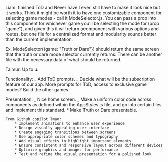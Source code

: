 Liam:
finished ToD and Never have I ever. still have to make it look nice but it works.
Think it might be worth it to have one customizable component for selecting game modes - call it ModeSelector.js. You can pass a prop into this component for whichever game you'll be selecting the mode for (prop "game"), and given this it will return acomponent with various options and routes. but one file for a centralized format and modularity sounds better than the current implementation.

Ex. ModeSelector({game: "Truth or Dare"}) should return the same screen that the truth or dare mode selector currently returns. There can be another file with the necessary data of what should be returned.

Taimur:
Up to u.

Functionality:
_ Add ToD prompts.
_ Decide what will be the subscription feature of our app. More prompts for ToD, access to exclusive game modes?
Build the other games.

Presentation:
_ Nice home screen.
_ Make a uniform color code across components as defined within the AppStyles.js file, and go into certain files
and implement this standard. \* Make Truth or Dare presentable.

    From Github copilot lmao:
        * Implement animations to enhance user experience
        * Design visually appealing user interface
        * Create engaging transitions between screens
        * Use appropriate color schemes and typography
        * Add visual effects to highlight important elements
        * Ensure consistent and responsive layout across different devices
        * Optimize graphics and images for performance
        * Test and refine the visual presentation for a polished look
